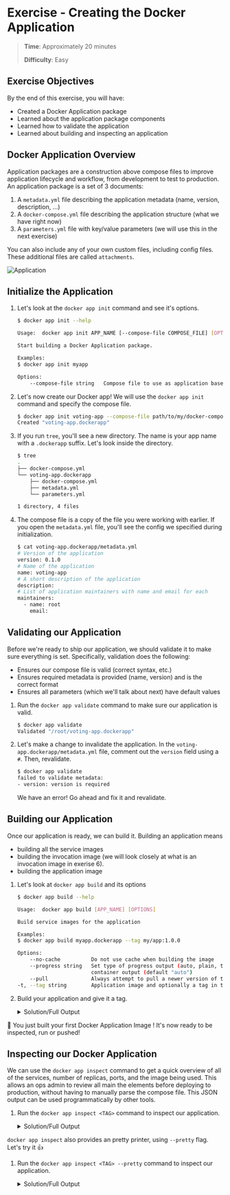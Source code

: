 # Exercise - Creating the Docker Application

> **Time**: Approximately 20 minutes
>
> **Difficulty**: Easy

## Exercise Objectives

By the end of this exercise, you will have:

- Created a Docker Application package
- Learned about the application package components
- Learned how to validate the application
- Learned about building and inspecting an application

## Docker Application Overview

Application packages are a construction above compose files to improve application lifecycle and workflow, from development to test to production. An application package is a set of 3 documents:

1. A `metadata.yml` file describing the application metadata (name, version, description, ...)
2. A `docker-compose.yml` file describing the application structure (what we have right now)
3. A `parameters.yml` file with key/value parameters (we will use this in the next exercise)

You can also include any of your own custom files, including config files. These additional files are called `attachments`.

![Application](application.png)

## Initialize the Application

1. Let's look at the `docker app init` command and see it's options.

    ```bash
    $ docker app init --help

    Usage:	docker app init APP_NAME [--compose-file COMPOSE_FILE] [OPTIONS]

    Start building a Docker Application package.

    Examples:
    $ docker app init myapp

    Options:
        --compose-file string   Compose file to use as application base (optional)
    ```

2. Let's now create our Docker app! We will use the `docker app init` command and specify the compose file.

    ```bash
    $ docker app init voting-app --compose-file path/to/my/docker-compose.yml
    Created "voting-app.dockerapp"
    ```

3. If you run `tree`, you'll see a new directory. The name is your app name with a `.dockerapp` suffix. Let's look inside the directory.

    ```bash
    $ tree
    .
    ├── docker-compose.yml
    └── voting-app.dockerapp
        ├── docker-compose.yml
        ├── metadata.yml
        └── parameters.yml

    1 directory, 4 files
    ```

4. The compose file is a copy of the file you were working with earlier. If you open the `metadata.yml` file, you'll see the config we specified during initialization.

    ```bash
    $ cat voting-app.dockerapp/metadata.yml
    # Version of the application
    version: 0.1.0
    # Name of the application
    name: voting-app
    # A short description of the application
    description: 
    # List of application maintainers with name and email for each
    maintainers:
      - name: root
        email: 
    ```

## Validating our Application

Before we're ready to ship our application, we should validate it to make sure everything is set. Specifically, validation does the following:

- Ensures our compose file is valid (correct syntax, etc.)
- Ensures required metadata is provided (name, version) and is the correct format
- Ensures all parameters (which we'll talk about next) have default values

1. Run the `docker app validate` command to make sure our application is valid.

    ```bash
    $ docker app validate
    Validated "/root/voting-app.dockerapp"
    ```

2. Let's make a change to invalidate the application. In the `voting-app.dockerapp/metadata.yml` file, comment out the `version` field using a `#`. Then, revalidate.

    ```bash
    $ docker app validate
    failed to validate metadata:
    - version: version is required
    ```

    We have an error! Go ahead and fix it and revalidate.

## Building our Application 

Once our application is ready, we can build it. Building an application means
- building all the service images
- building the invocation image (we will look closely at what is an invocation image in exerise 6).
- building the application image

1. Let's look at `docker app build` and its options
    ```bash
    $ docker app build --help

    Usage:	docker app build [APP_NAME] [OPTIONS]

    Build service images for the application

    Examples:
    $ docker app build myapp.dockerapp --tag my/app:1.0.0

    Options:
        --no-cache          Do not use cache when building the image
        --progress string   Set type of progress output (auto, plain, tty). Use plain to show
                            container output (default "auto")
        --pull              Always attempt to pull a newer version of the image
    -t, --tag string        Application image and optionally a tag in the 'image:tag' format
    ```

2. Build your application and give it a tag.

    <details>
      <summary>Solution/Full Output</summary>

    ```bash
    $ docker app build voting-app.dockerapp --tag myapp/voting-app:0.1.0
    [+] Building 0.0s (6/6) FINISHED                                                                           
    => CACHED [internal] load remote build context                                                       0.0s
    => CACHED copy /context /                                                                            0.0s
    => [internal] load metadata for docker.io/docker/cnab-app-base:v0.8.0-222-gc9b862782a                0.0s
    => [1/2] FROM docker.io/docker/cnab-app-base:v0.8.0-222-gc9b862782a                                  0.0s
    => CACHED [2/2] COPY . .                                                                             0.0s
    => exporting to image                                                                                0.0s
    => => exporting layers                                                                               0.0s
    => => writing image sha256:89ed7688293f72d01706c501d7657e26c3097b33ae4d9cd8ad0853bbe813923b          0.0s
    Successfully built service images
    Successfully build docker.io/myapp/voting-app:0.1.0
    ```
    **NOTE**: The output may differ here.
    </details>
:tada: You just built your first Docker Application Image ! It's now ready to be inspected, run or pushed!

## Inspecting our Docker Application

We can use the `docker app inspect` command to get a quick overview of all of the services, number of replicas, ports, and the image being used. This allows an ops admin to review all main the elements before deploying to production, without having to manually parse the compose file.
This JSON output can be used programmatically by other tools.

1. Run the `docker app inspect <TAG>` command to inspect our application.

    <details>
      <summary>Solution/Full Output</summary>

    ```bash
    $ docker app inspect myapp/voting-app:0.1.0
    {
        "Metadata": {
            "version": "0.1.0",
            "name": "voting-app",
            "maintainers": [
                {
                    "name": "djordjelukic"
                }
            ]
        },
        "Services": [
            {
                "Name": "db",
                "Image": "postgres:9.4",
                "Replicas": 1
            },
            {
                "Name": "proxy",
                "Image": "traefik",
                "Replicas": 1,
                "Ports": "5000,8080"
            },
            {
                "Name": "redis",
                "Image": "redis:alpine",
                "Replicas": 1
            },
            {
                "Name": "results",
                "Image": "mikesir87/examplevotingapp_result",
                "Replicas": 1
            },
            {
                "Name": "vote",
                "Image": "mikesir87/examplevotingapp_vote",
                "Replicas": 2
            },
            {
                "Name": "worker",
                "Image": "dockersamples/examplevotingapp_worker",
                "Replicas": 1
            }
        ],
        "Networks": [
            "backend",
            "frontend",
            "proxy"
        ]
    }
    ```
    </details>

`docker app inspect` also provides an pretty printer, using `--pretty` flag. Let's try it :thumbsup:
1. Run the `docker app inspect <TAG> --pretty` command to inspect our application.

    <details>
      <summary>Solution/Full Output</summary>

    ```bash
    $ docker app inspect myapp/voting-app:0.1.0 --pretty
    version: 0.1.0
    name: voting-app
    description: ""
    maintainers:
    - name: root
    email: ""


    Services (5) Replicas Ports Image
    ------------ -------- ----- -----
    db           1              postgres:9.4
    redis        1              redis:alpine
    results      1              mikesir87/examplevotingapp_result
    vote         2              mikesir87/examplevotingapp_vote
    worker       1              dockersamples/examplevotingapp_worker

    Networks (2)
    ------------
    backend
    frontend
    ```
    </details>